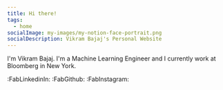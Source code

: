 ```yaml
---
title: Hi there!
tags:
  - home
socialImage: my-images/my-notion-face-portrait.png
socialDescription: Vikram Bajaj's Personal Website
---
```

I'm Vikram Bajaj. I'm a Machine Learning Engineer and I currently work at Bloomberg in New York.

:FabLinkedinIn:
:FabGithub:
:FabInstagram:



